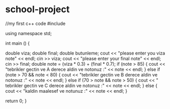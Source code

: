 # school-project
//my first c++ code
#include <iostream>

using namespace std;

int
main ()
{

  double viza;
  double final;
  double butunleme;
  cout << "please enter you viza note" << endl;
  cin >> viza;
  cout << "please enter your final note" << endl;
  cin >> final;
  double note = (viza * 0.3) + (final * 0.7);
  if (note > 85)
    {
      cout << "tebrikler gectin ve A derece aldin ve notonuz :" << note <<
	endl;
    }
  else if (note > 70 && note < 80)
    {
      cout << "tebrikler gectin ve B derece aldin ve notonuz :" << note <<
	endl;
    }
  else if (70 > note && note > 50)
    {
      cout << " tebrikler gectin ve C derece aldin ve notonuz :" << note <<
	endl;
    }
  else
    {
      cout << "kaldin maalesef ve notunuz :" << note << endl;
    }


  return 0;
}
